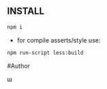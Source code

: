 ## INSTALL

```bash
npm i
```

- for compile asserts/style use:

```bash
npm run-script less:build
```

#Author

ш